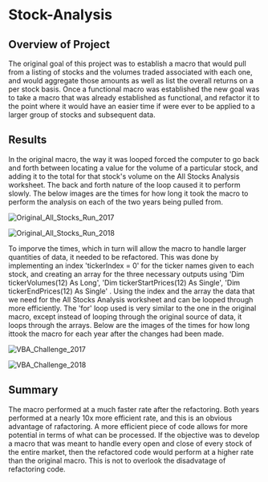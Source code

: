# Stock-Analysis
## Overview of Project
The original goal of this project was to establish a macro that would pull from a listing of stocks and the volumes traded associated with each one, and would aggregate those amounts as well as list the overall returns on a per stock basis. Once a functional macro was established the new goal was to take a macro that was already established as functional, and refactor it to the point where it would have an easier time if were ever to be applied to a larger group of stocks and subsequent data.

## Results
In the original macro, the way it was looped forced the computer to go back and forth between locating a value for the volume of a particular stock, and adding it to the total for that stock's volume on the All Stocks Analysis worksheet. The back and forth nature of the loop caused it to perform slowly. The below images are the times for how long it took the macro to perform the analysis on each of the two years being pulled from.

![Original_All_Stocks_Run_2017](https://user-images.githubusercontent.com/107013312/175454898-62a33a60-9ac2-4e55-8e96-9ee37e9f38c3.png)

![Original_All_Stocks_Run_2018](https://user-images.githubusercontent.com/107013312/175454906-f6604090-c561-4a86-aaa6-97d743c6e261.png)

To imporve the times, which in turn will allow the macro to handle larger quantities of data, it needed to be refactored. This was done by implementing an index 'tickerIndex = 0' for the ticker names given to each stock, and creating an array for the three necessary outputs using 'Dim tickerVolumes(12) As Long', 'Dim tickerStartPrices(12) As Single', 'Dim tickerEndPrices(12) As Single' . Using the index and the array the data that we need for the All Stocks Analysis worksheet and can be looped through more efficiently. The 'for' loop used is very similar to the one in the original macro, except instead of looping through the original source of data, it loops through the arrays. Below are the images of the times for how long ittook the macro for each year after the changes had been made.

![VBA_Challenge_2017](https://user-images.githubusercontent.com/107013312/175458623-21cfdee5-7650-4944-9532-b0a71fc248b4.png)

![VBA_Challenge_2018](https://user-images.githubusercontent.com/107013312/175458630-fc6a77ba-103a-4fa3-8a6e-94d40c8604d2.png)

## Summary
The macro performed at a much faster rate after the refactoring. Both years performed at a nearly 10x more efficient rate, and this is an obvious advantage of rafactoring. A more efficient piece of code allows for more potential in terms of what can be processed. If the objective was to develop a macro that was meant to handle every open and close of every stock of the entire market, then the refactored code would perform at a higher rate than the original macro. This is not to overlook the disadvatage of refactoring code. 
